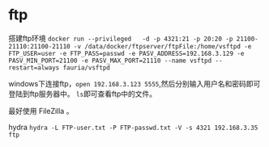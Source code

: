 # ftp

搭建ftp环境 `docker run --privileged   -d -p 4321:21 -p 20:20 -p 21100-21110:21100-21110 -v /data/docker/ftpserver/ftpFile:/home/vsftpd -e FTP_USER=user -e FTP_PASS=passwd -e PASV_ADDRESS=192.168.3.129 -e PASV_MIN_PORT=21100 -e PASV_MAX_PORT=21110 --name vsftpd --restart=always fauria/vsftpd`

windows下连接ftp，`open 192.168.3.123 5555`,然后分别输入用户名和密码即可登陆到ftp服务器中。
`ls`即可查看ftp中的文件。

最好使用 FileZilla 。

hydra `hydra -L FTP-user.txt -P FTP-passwd.txt -V -s 4321 192.168.3.35 ftp`